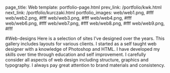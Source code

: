 page_title: Web
template: portfolio-page.html
prev_link: /portfolio/kwk.html
next_link: /portfolio/kurczaki.html
portfolio_images: web/web1.png, #fff
    web/web2.png, #fff
    web/web3.png, #fff
    web/web4.png, #fff
    web/web6.png, #fff
    web/web7.png, #fff
    web/web8.png, #fff
    web/web9.png, #fff
    
#Web-designs
Here is a selection of sites I’ve designed over the years. This gallery includes layouts for various clients.
I started as a self taught web designer with a knowledge of Photoshop and HTML. 
I have developed my skills over time through education and self improvement. 
I carefully consider all aspects of web design including structure, graphics and typography.
I always pay great attention to brand materials and consistency.